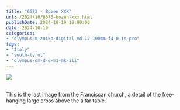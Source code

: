 ```yaml
---
title: "6573 - Bozen XXX"
url: /2024/10/6573-bozen-xxx.html
publishDate: 2024-10-19 18:00:00
date: 2024-10-19
categories:
- "olympus-m-zuiko-digital-ed-12-100mm-f4-0-is-pro"
tags:
- "Italy"
- "south-tyrol"
- "olympus-om-d-e-m1-mk-iii"
---
```

<div class="container">
<div class="center"><a target="_blank" href="https://d25zfm9zpd7gm5.cloudfront.net/1200x1200/2020/20200907_103935_lr.jpg"><img class="webfeedsFeaturedVisual" src="https://d25zfm9zpd7gm5.cloudfront.net/0600x0600/2020/20200907_103935_lr.jpg" /></a></div>
</div>
<br />

This is the last image from the Franciscan church, a detail
of the free-hanging large cross above the altar table.
